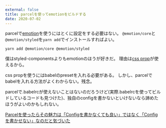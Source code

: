 ```yaml
---
external: false
title: parcelを使ってemotionをビルドする
date: 2020-07-02
---
```


parcelで[emotion](https://emotion.sh/)を使うにはとくに設定をする必要はない。
`@emotion/core`と`@emotion/styled`を`yarn add`でインストールすればよい。

```shell
yarn add @emotion/core @emotion/styled
```

僕はstyled-componentsよりもemotionのほうが好きだ。
理由は[css prop](https://emotion.sh/docs/css-prop)が使えるから。

css propを使うにはbabelのpresetを入れる必要がある。
しかし、parcelでbabelを入れる方法がよくわからない。残念。

parcelで.babelrcが使えないことはないのだろうけど(実際.babelrcを使ってビルドしているコードも見つけた)、独自のconfigを書かないといけないなら諦めたほうがよいのかもしれない。

[Parcelを使ったらその魅力は「Configを書かなくても良い」ではなく「Configを書かせない」なのだと気づいた](https://medium.com/@terrierscript/parcel-config-6f942da4d199)
